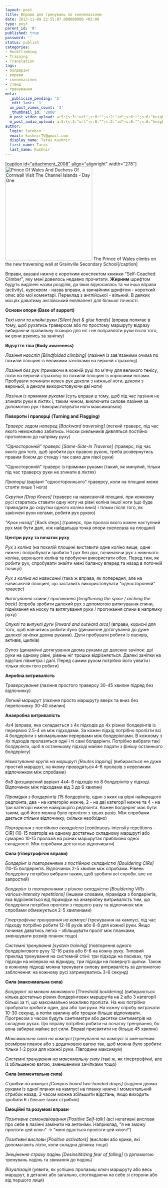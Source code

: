 ```yaml
---
layout: post
title: Вправи для тренувань по скелелазінню
date: 2013-11-09 22:55:07.000000000 +02:00
type: post
parent_id: '0'
published: true
password: ''
status: publish
categories:
- RockClimbing
- Training
- Translation
tags:
- болдерінг
- вправи
- скелелазіння
- стенд
- тренування
meta:
  _publicize_pending: '1'
  _edit_last: '1'
  un_post_views_count: '3'
  _thumbnail_id: '2008'
  m_post_video_upload: a:5:{s:3:"url";s:0:"";s:2:"id";s:0:"";s:6:"height";s:0:"";s:5:"width";s:0:"";s:9:"thumbnail";s:0:"";}
  m_post_audio_upload: a:5:{s:3:"url";s:0:"";s:2:"id";s:0:"";s:6:"height";s:0:"";s:5:"width";s:0:"";s:9:"thumbnail";s:0:"";}
author:
  login: latobco
  email: kushnirTV@gmail.com
  display_name: Taras Kushnir
  first_name: Taras
  last_name: Kushnir
---
```

<p>[caption id="attachment_2008" align="alignright" width="278"]<a href="http://jamming.com.ua/wp-content/uploads/2013/11/climbing_exercises.jpg"><img class="wp-image-2008 size-medium" src="{{ site.baseurl }}/assets/climbing_exercises-278x300.jpg" alt="Prince Of Wales And Duchess Of Cornwall Visit The Channel Islands - Day One" width="278" height="300" /></a> The Prince of Wales climbs on the new traversing wall at Grainville Secondary School[/caption]</p>
<p>Вправи, вказані нижче є коротким конспектом книжки "Self-Coached Climber", яку мені довелось недавно прочитати. <strong>Жирним</strong> шрифтом будуть виділені назви розділів, до яких відносилась та чи інша вправа (activity), <em>курсивом</em> - назва вправи, а звичайним шрифтом - короткий опис або мої коментарі. Переклад з англійської - вільний. В деяких місцях даватиму англійський еквівалент для більшої точності.</p>
<p><!--more--></p>
<p><strong>Основи опори (Base of support)</strong></p>
<p><em>Тихі ноги та клейкі руки [Silent feet &amp; glue hands]</em> (вправа полягає в тому, щоб рухатись траверсом або по простому маршруту відразу вибираючи правильну позицію для ніг і не поправляти руки після того, як вони взялись за зачіпку)</p>
<p><strong>Відчуття тіла (Body awareness)</strong></p>
<p><em>Лазіння наосліп [Blindfolded climbing]</em> (лазіння із зав'язаними очима по похилій площині із великими зачіпками на верхній страховці)</p>
<p><em>Лазіння без рук</em> (тримаючи в кожній руці по м'ячу для великого тенісу, лізти на верхній страховці по похилій площині із хорошими ногами. Пробувати починати кожен рух деколи з нижньої ноги, деколи з верхньої, а деколи використовуючи дві ноги)</p>
<p><em>Лазіння із прямими руками</em> (суть вправи в тому, щоб під час лазіння не згинати руки в ліктях і, таким чином, виключити силове лазіння за допомогою рук і використовувати ноги максимально)</p>
<p><strong>Повороти і прапорці (Turning and Flagging)</strong></p>
<p><em>Траверс задом наперед [Backward traversing]</em> (легкий траверс, під час якого неможливо забитись. Носки скельників дивляться постійно протилежно до напряму руху)</p>
<p><em>"Односторонній" траверс [Same-Side-In Traverse]</em> (траверс, під час якого для того, щоб зробити рух правою рукою, треба розвернутись правим боком до стенду і так само для лівої руки)</p>
<p>"Односторонній" траверс із прямими руками (такий, як минулий, тільки під час траверсу руки не згинати в ліктях)</p>
<p><em>Прапорці</em> (варіант "одностороннього" траверсу, коли на площині може стояти лише 1 нога)</p>
<p><em>Скрутки [Drop Knees]</em> (траверс на нависаючій площині, при кожному русі старатись ставити одну ногу на рівні коліна іншої ноги (що буде приводити до скрутки одного коліна вниз) і тільки після того, як закінчені рухи ногами, робити рух рукою)</p>
<p><em>"Крок назад"</em> [Back steps] (траверс, при пролазі якого кожен наступний рух має бути далі, ніж найдальша точка опори скелелаза на площині)</p>
<p><strong>Центри руху та початок руху</strong></p>
<p><em>Рух з коліна</em> (на похилій площині виставити одне коліно вище, одне нижче і попробувати зробити 1 рух без рук, починаючи рух з нижнього коліна, верхнього коліна та пробуючи використати обох. Перед тим, як робити рух, спробувати знайти межі балансу вперед та назад в поточній позиції)</p>
<p><em>Рух з коліна на нависанні</em> (така ж вправа, як попередня, але на нависаючій площині, що заставить використовувати "односторонній" траверс)</p>
<p><em>Витягування спини / прогинання [lengthening the spine / arching the back]</em> (спроба зробити далекий рух з допомогою витягування спини, піднімання на носку та витягування руки / прогинання спини в напрямку руху)</p>
<p><em>Опуклі та випуклі дуги [inward and outward arcs]</em> (вправи, корисні для того, щоб навчитись робити dyno (динамічне дотягування до дуже далекої зачіпки двома руками). Дуги пробувати робити із пасивів, активів, щипків)</p>
<p><em>Dynos</em> (динамічні дотягування двома руками до далеких зачіпок: дві руки на одному рівні, рівень ніг трошки відрізняється. Далекі зачіпки на відстані півметра і далі. Перед самим рухом потрібно його уявити і тільки після того робити)</p>
<p><strong>Аеробна витривалість</strong></p>
<p><em>Траверсування</em> (лазіння простого траверсу 30-45 хвилин підряд без відпочинку)</p>
<p><em>Легкий маршрут</em> (лазіння просто маршруту вверх та вниз без перепочинку 30-40 хвилин)</p>
<p><strong>Анаеробна витривалість</strong></p>
<p><em>4x4</em> (вправа, яка складається з 4х підходів до 4х різних болдерінгів із перервою 2.5-4 хв між підходами. За кожен підхід потрібно пролізти всі 4 болдерінги з мінімальними перервами між болдерінгами. В кожному з 4х підходів пролазяться одні і ті самі болдерінги. Потрібно вибрати такі болдерінги, щоб в останньому підході майже падати з фінішу останнього болдерінгу)</p>
<p><em>Намотування кругів на маршруті [Routes lapping]</em> (вибирається не дуже простий маршрут, на якому проводяться 4-6 пролазів з невеликим відпочинком між спробами)</p>
<p><em>6x8</em> (розширений варіант 4x4: 6 підходів по 8 болдерінгів у підході. Відпочинок між підходами від 3 до 6 хвилин)</p>
<p><em>Пірамідки з болдерінгів</em> (15 болдерінгів, один з яких на рівні найкращого редпоінта, два - на категорію нижче, 2 - на дві категорії нижче та 4 - на три категорії нижче найкращого редпоінта. Кожен болдерінг має бути таким, щоб його можна було пролізти з трьох разів. Між спробами дається стільки відпочинку, скільки необхідно)</p>
<p><em>Повторення з постійною складністю</em> [continuous-intensity repetitions - CIR] (10-15 повторів на одному достатньо складному маршруті або сумарно 10-15 пролазів на різних маршрутах приблизно одної складності. Між спробами достатньо відпочивати)</p>
<p><strong>Сила (гіпертрофічні вправи)</strong></p>
<p><em>Болдерінг із повтореннями з постійною складністю [Bouldering CIRs]</em> (10-15 болдерінгів. Відпочинок 2-5 хвилин між спробами. Рівень болдерінгу потрібно вибрати таким, щоб зробити всі спроби. але не запростий)</p>
<p><em>Болдерінг із повтореннями з різною складністю [Bouldering VIRs - various-intensity repetitions]</em> (іншими словами, пірамідка з болдерінгів, яка відрізняється від пірамідки на анаеробну витривалість тим, що болдерінги потрібно пролізти з першого разу та відпочинок між спробами обмежується 2-5 хвилинами)</p>
<p><em>Гіпертрофічне тренування на кампусі</em> (тренування на кампусі, під час підходу потрібно робити 12-16 рухів або 6-8 для кожної руки. Якщо починає даватись легко - збільшувати проліт між планками, зменшувати розмір планок тощо)</p>
<p><em>Системні тренування [system training]</em> (повторення одного болдерінгового руху 12-16 разів або 6-8 на кожну руку. Типовий приклад тренування на системній стіні: три підходи на пасивах, три підходи на мізерках на відкидку, три підходи на повернуті щипки. Також в кожному підході можна тренувати силову витривалість за допомогою заблочення: на кожному русі затримуватись 3-6 секунд)</p>
<p><strong>Сила (максимальна сила)</strong></p>
<p><em>Болдерінг за межею можливого</em> [Threshold bouldering] (вибираються кілька достатньо різних болдерінгових маршрутів на 2 або 3 категорії більші за ті, що максимально можливо пролізти. На них потрібно пробувати зробити один, два або три рухи. На кожну спробу витрачати 10-30 секунд, а потім хвилину або трошки більше відпочивати. Прогресом з часом будуть сантиметри або десятки сантиметрів на складних рухах. Цю вправу потрібно робити на початку тренування, бо вона забирає майже всі сили. Вправі присвятити не більше 45 хвилин)</p>
<p><em>Максимальна сила на кампусі</em> (тренування на кампусі зі зменшеним розміром планок або з додатковою вагою так, щоб можна було зробити тільки 1-2 рухи для кожної руки. Півгодини максимум)</p>
<p><em>Системні тренування на максимальну силу</em> (такі ж, як гіпертрофічні, але із збільшеною вагою, зменшеними зачіпками тощо)</p>
<p><strong>Сила (моментальна сила)</strong></p>
<p><em>Стрибки на кампусі [Campus board two-handed drops]</em> (падіння двома руками із одної планки на кампусі на планку нижче і моментальний стрибок назад. З часом можна збільшити відстань, якщо виходить зробити 6 і більше таких стрибків)</p>
<p><strong>Емоційні та розумові вправи</strong></p>
<p><em>Позитивне самонавіювання [Positive Self-talk]</em> (всі негативні вислови про себе в лазінні замінити на антоніми. Наприклад, "я не зможу пролізти цей ключ" -&gt; "мені вдасться пролізти цей ключ!")</p>
<p><em>Позитивні вислови [Positive activators]</em> (вислови або крики, які допомагають лізти, коли складна ділянка тощо)</p>
<p><em>Знецінення страху падінь [Desinsititizing fear of falling]</em> (з допомогою тренувань падінь та звикання до падінь)</p>
<p><em>Візуалізація</em> (уявити, як успішно пролазиш ключ маршруту або весь маршрут, в деталях або загально, споглядаючи на себе зі сторони або від першого лиця)</p>
